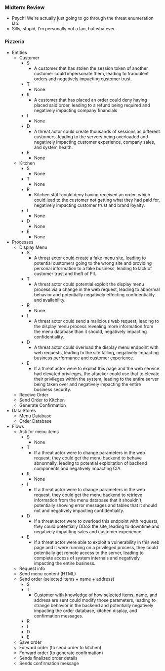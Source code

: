 ### Midterm Review
- Psych! We're actually just going to go through the threat enumeration lab.
- Silly, stupid, I'm personally not a fan, but whatever.

### Pizzeria
- Entities
	- Customer
		- S
			- A customer that has stolen the session token of another customer could impersonate them, leading to fraudulent orders and negatively impacting customer trust. 
		- T 
			- None
		- R
			- A customer that has placed an order could deny having placed said order, leading to a refund being required and negatively impacting company financials
		- I
			- None
		- D
			- A threat actor could create thousands of sessions as different customers, leading to the servers being overloaded and negatively impacting customer experience, company sales, and system health.
		- E
			- None
	- Kitchen
		- S
			- None
		- T
			- None
		- R
			- Kitchen staff could deny having received an order, which could lead to the customer not getting what they had paid for, negatively impacting customer trust and brand loyalty.
		- I
			- None
		- D
			- None
		- E
			- None
- Processes
	- Display Menu
		- S
			- A threat actor could create a fake menu site, leading to potential customers going to the wrong site and providing personal information to a fake business, leading to lack of customer trust and theft of PII.
		- T
			- A threat actor could potential exploit the display menu process via a change in the web request, leading to abnormal behavior and potentially negatively effecting confidentiality and availability.
		- R
			- None
		- I
			- A threat actor could send a malicious web request, leading to the display menu process revealing more information from the menu database than it should, negatively impacting confidentiality.
		- D
			- A threat actor could overload the display menu endpoint with web requests, leading to the site failing, negatively impacting business performance and customer experience.
		- E
			- If a threat actor were to exploit this page and the web service had elevated privileges, the attacker could use that to elevate their privileges within the system, leading to the entire server being taken over and negatively impacting the entire business security.
	- Receive Order
	- Send Order to Kitchen
	- Generate Confirmation
- Data Stores
	- Menu Database
	- Order Database
- Flows
	- Ask for menu items
		- S
			- None
		- T
			- If a threat actor were to change parameters in the web request, they could get the menu backend to behave abnormally, leading to potential exploitation of backend components and negatively impacting CIA.
		- R
			- None
		- I
			- If a threat actor were to change parameters in the web request, they could get the menu backend to retrieve information from the menu database that it shouldn't, potentially showing error messages and tables that it should not and negatively impacting confidentiality.
		- D
			- If a threat actor were to overload this endpoint with requests, they could potentially DDoS the site, leading to downtime and negatively impacting sales and customer experience.
		- E
			- If a threat actor were able to exploit a vulnerability in this web page and it were running on a privileged process, they could potentially get remote access to the server, leading to complete access of system internals and negatively impacting the entire business.
	- Request info
	- Send menu content (HTML)
	- Send order (selected items + name + address)
		- S
		- T
			- Customer with knowledge of how selected items, name, and address are sent could modify those parameters, leading to strange behavior in the backend and potentially negatively impacting the order database, kitchen display, and confirmation messages.
		- R
		- I
		- D
		- E
	- Save order
	- Forward order (to send order to kitchen)
	- Forward order (to generate confirmation)
	- Sends finalized order details
	- Sends confirmation message